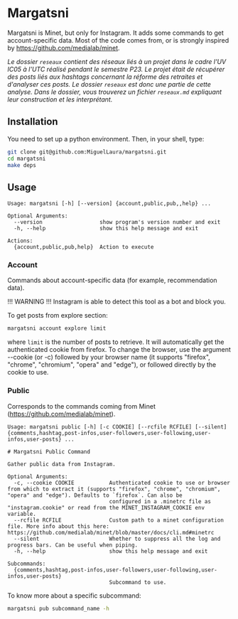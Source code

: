 # Margatsni

Margatsni is Minet, but only for Instagram. It adds some commands to get account-specific data. Most of the code comes from, or is strongly inspired by https://github.com/medialab/minet.

*Le dossier `reseaux` contient des réseaux liés à un projet dans le cadre l'UV IC05 à l'UTC réalisé pendant le semestre P23. Le projet était de récupérer des posts liés aux hashtags concernant la réforme des retraites et d'analyser ces posts. Le dossier `reseaux` est donc une partie de cette analyse. Dans le dossier, vous trouverez un fichier `reseaux.md` expliquant leur construction et les interprétant.*


## Installation

You need to set up a python environment. Then, in your shell, type:

```bash
git clone git@github.com:MiguelLaura/margatsni.git
cd margatsni
make deps
```

## Usage

```
Usage: margatsni [-h] [--version] {account,public,pub,,help} ...

Optional Arguments:
  --version                  show program's version number and exit
  -h, --help                 show this help message and exit

Actions:
  {account,public,pub,help}  Action to execute
```
### Account

Commands about account-specific data (for example, recommendation data).

!!! WARNING !!! Instagram is able to detect this tool as a bot and block you.

To get posts from explore section:

```bash
margatsni account explore limit
```
where `limit` is the number of posts to retrieve. It will automatically get the authenticated cookie from firefox. To change the browser, use the argument --cookie (or -c) followed by your browser name (it supports "firefox", "chrome", "chromium", "opera" and "edge"), or followed directly by the cookie to use. 

### Public

Corresponds to the commands coming from Minet (https://github.com/medialab/minet).

```
Usage: margatsni public [-h] [-c COOKIE] [--rcfile RCFILE] [--silent] {comments,hashtag,post-infos,user-followers,user-following,user-infos,user-posts} ...

# Margatsni Public Command

Gather public data from Instagram.

Optional Arguments:
  -c, --cookie COOKIE           Authenticated cookie to use or browser from which to extract it (supports "firefox", "chrome", "chromium", "opera" and "edge"). Defaults to `firefox`. Can also be
                                configured in a .minetrc file as "instagram.cookie" or read from the MINET_INSTAGRAM_COOKIE env variable.
  --rcfile RCFILE               Custom path to a minet configuration file. More info about this here: https://github.com/medialab/minet/blob/master/docs/cli.md#minetrc
  --silent                      Whether to suppress all the log and progress bars. Can be useful when piping.
  -h, --help                    show this help message and exit

Subcommands:
  {comments,hashtag,post-infos,user-followers,user-following,user-infos,user-posts}
                                Subcommand to use.
```

To know more about a specific subcommand:

```bash
margatsni pub subcommand_name -h
```
